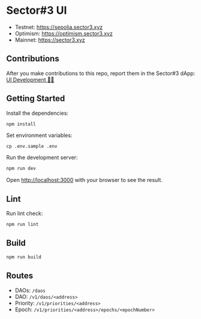 # Sector#3 UI

- Testnet: https://sepolia.sector3.xyz
- Optimism: https://optimism.sector3.xyz
- Mainnet: https://sector3.xyz

## Contributions

After you make contributions to this repo, report them in the Sector#3 dApp: [UI Development 👩‍🎨](https://optimism.sector3.xyz/v1/priorities/0x1eF52573398db58cD21755E5d133965BC3D20899)

## Getting Started

Install the dependencies:

```bash
npm install
```

Set environment variables:

```shell
cp .env.sample .env
```

Run the development server:

```bash
npm run dev
```

Open [http://localhost:3000](http://localhost:3000) with your browser to see the result.

## Lint

Run lint check:

```bash
npm run lint
```

## Build

```bash
npm run build
```

## Routes

- DAOs: `/daos`
- DAO: `/v1/daos/<address>`
- Priority: `/v1/priorities/<address>`
- Epoch: `/v1/priorities/<address>/epochs/<epochNumber>`
